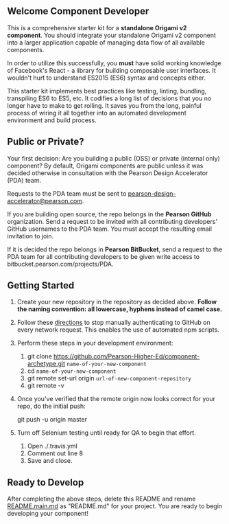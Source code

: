 ## Welcome Component Developer

This is a comprehensive starter kit for a **standalone Origami v2 component**. You should integrate your standalone Origami v2 component into a larger application capable of managing data flow of all available components.

In order to utilize this successfully, you **must** have solid working knowledge of Facebook's React - a library for
building composable user interfaces. It wouldn't hurt to understand ES2015 (ES6) syntax and concepts either.

This starter kit implements best practices like testing, linting, bundling, transpiling ES6 to ES5, etc. It codifies a
long list of decisions that you no longer have to make to get rolling. It saves you from the long, painful process of
wiring it all together into an automated development environment and build process.

## Public or Private?

Your first decision: Are you building a public (OSS) or private (internal only) component? By default, Origami
components are public unless it was decided otherwise in consultation with the Pearson Design Accelerator (PDA) team.

Requests to the PDA team must be sent to pearson-design-accelerator@pearson.com.

If you are building open source, the repo belongs in the **Pearson GitHub** organization. Send a request to be invited 
with all contributing developers' GitHub usernames to the PDA team. You must accept the resulting email invitation to join.

If it is decided the repo belongs in **Pearson BitBucket**, send a request to the PDA team for all contributing developers
 to be given write access to bitbucket.pearson.com/projects/PDA.

## Getting Started

1. Create your new repository in the repository as decided above. **Follow the naming convention: all lowercase, hyphens 
instead of camel case.**

2. Follow these [directions](https://help.github.com/articles/caching-your-github-password-in-git/#platform-all) to stop
 manually authenticating to GitHub on every network request. This enables the use of automated npm scripts.

3. Perform these steps in your development environment:  
	1. git clone https://github.com/Pearson-Higher-Ed/component-archetype.git `name-of-your-new-component`
	2. cd `name-of-your-new-component`
    3. git remote set-url origin `url-of-new-component-repository`
    4. git remote -v

4. Once you've verified that the remote origin now looks correct for your repo, do the initial push:

    git push -u origin master

5. Turn off Selenium testing until ready for QA to begin that effort.
	1. Open ./.travis.yml
	2. Comment out line 8
	3. Save and close.

## Ready to Develop

After completing the above steps, delete this README and rename [README.main.md](README.main.md) as "README.md" for
your project. You are ready to begin developing your component!
